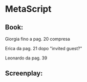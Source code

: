 # MetaScript

## Book: 
Giorgia fino a pag. 20 compresa

Erica da pag. 21 dopo "invited guest?"

Leonardo da pag. 39 

## Screenplay:


